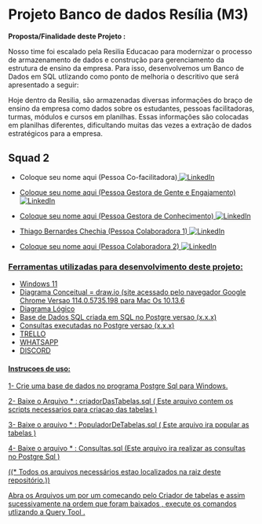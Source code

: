 # Projeto Banco de dados Resília (M3)



**Proposta/Finalidade deste Projeto :**

Nosso time foi escalado pela Resilia Educacao para modernizar o processo de armazenamento de dados e construção para gerenciamento da estrutura de ensino da empresa.
Para isso, desenvolvemos um Banco de Dados em SQL utlizando como ponto de melhoria o descritivo que será apresentado a seguir:

Hoje dentro da Resilia, são armazenadas diversas informações do braço de ensino da empresa como dados sobre os estudantes, pessoas facilitadoras, turmas, módulos e cursos em planilhas. Essas informações são colocadas em planilhas diferentes, dificultando muitas das vezes a extração de dados estratégicos para a empresa.
   
 
## Squad 2 

- Coloque seu nome aqui (Pessoa Co-facilitadora)<a href="https://www.linkedin.com/in/coloque seu linkein aqui igual ao meu/">
        <img src="https://img.shields.io/badge/LinkedIn-blue?style=flat-square&logo=linkedin" alt="LinkedIn">

- Coloque seu nome aqui (Pessoa Gestora de Gente e Engajamento)<a href="https://www.linkedin.com/in/coloque seu linkein aqui igual ao meu">
        <img src="https://img.shields.io/badge/LinkedIn-blue?style=flat-square&logo=linkedin" alt="LinkedIn">
        
- Coloque seu nome aqui (Pessoa Gestora de Conhecimento) <a href="https://www.linkedin.com/in/coloque seu linkein aqui igual ao meu">
        <img src="https://img.shields.io/badge/LinkedIn-blue?style=flat-square&logo=linkedin" alt="LinkedIn">

- Thiago Bernardes Chechia (Pessoa Colaboradora 1) <a href="https://www.linkedin.com/in/thiagochechia/">
        <img src="https://img.shields.io/badge/LinkedIn-blue?style=flat-square&logo=linkedin" alt="LinkedIn">


- Coloque seu nome aqui (Pessoa Colaboradora 2) <a href="https://www.linkedin.com/in/coloque seu linkein aqui igual ao meu/">
        <img src="https://img.shields.io/badge/LinkedIn-blue?style=flat-square&logo=linkedin" alt="LinkedIn">

### Ferramentas utilizadas para desenvolvimento deste projeto:

- Windows 11
- Diagrama Conceitual = draw.io (site acessado pelo navegador Google Chrome Versao 114.0.5735.198 para Mac Os 10.13.6
- Diagrama Lógico  
- Base de Dados SQL criada em SQL no Postgre versao (x.x.x)
- Consultas executadas no Postgre versao (x.x.x)
- TRELLO
- WHATSAPP
- DISCORD 

#### Instrucoes de uso:

1- Crie uma base de dados no programa Postgre Sql para Windows.

2- Baixe o Arquivo * :   criadorDasTabelas.sql 
   ( Este arquivo contem os scripts necessarios para criacao das tabelas )

3- Baixe o arquivo * : PopuladorDeTabelas.sql 
   ( Este arquivo ira popular as tabelas )

4- Baixe o arquivo * : Consultas.sql 
   (Este arquivo ira realizar as consultas no Postgre Sql )

((* Todos os arquivos necessários estao localizados na raiz deste repositório.))

Abra os Arquivos um por um comecando pelo Criador de tabelas e assim sucessivamente na ordem que 
foram baixados , execute os comandos utlizando a Query Tool .


